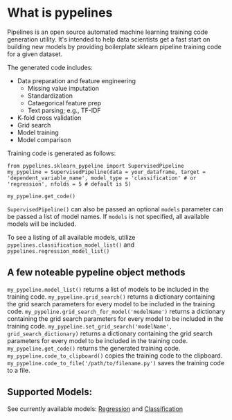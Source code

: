 # What is pypelines
Pipelines is an open source automated machine learning training code generation utility.  It's intended to help data scientists get a fast start on building new models by providing boilerplate sklearn pipeline training code for a given dataset.

The generated code includes:
- Data preparation and feature engineering
	- Missing value imputation
	- Standardization
	- Cataegorical feature prep
	- Text parsing; e.g., TF-IDF
- K-fold cross validation
- Grid search
- Model training
- Model comparison

Training code is generated as follows:
```
from pypelines.sklearn_pypeline import SupervisedPipeline
my_pypeline = SupervisedPipeline(data = your_dataframe, target = 'dependent_variable_name', model_type = 'classification' # or 'regression', nfolds = 5 # default is 5)

my_pypeline.get_code()
```

`SupervisedPipeline()` can also be passed an optional `models` parameter can be passed a list of model names.  If `models` is not specified, all available models will be included.

To see a listing of all available models, utilize `pypelines.classification_model_list()` and `pypelines.regression_model_list()`

## A few noteable pypeline object methods
`my_pypeline.model_list()` returns a list of models to be included in the training code.
`my_pypeline.grid_search()` returns a dictionary containing the grid search parameters for every model to be included in the training code.
`my_pypeline.grid_search_for_model('modelName')` returns a dictionary containing the grid search parameters for every model to be included in the training code.
`my_pypeline.set_grid_search('modelName', grid_search_dictionary)` returns a dictionary containing the grid search parameters for every model to be included in the training code.
`my_pypeline.get_code()` returns the generated training code.
`my_pypeline.code_to_clipboard()` copies the training code to the clipboard.
`my_pypeline.code_to_file('/path/to/filename.py')` saves the training code to a file.

## Supported Models:
See currently available models: [Regression](https://github.com/Zerve-AI/pypelines/blob/master/pypelines/sklearn/regression/) and [Classification](https://github.com/Zerve-AI/pypelines/blob/master/pypelines/sklearn/classification/)

